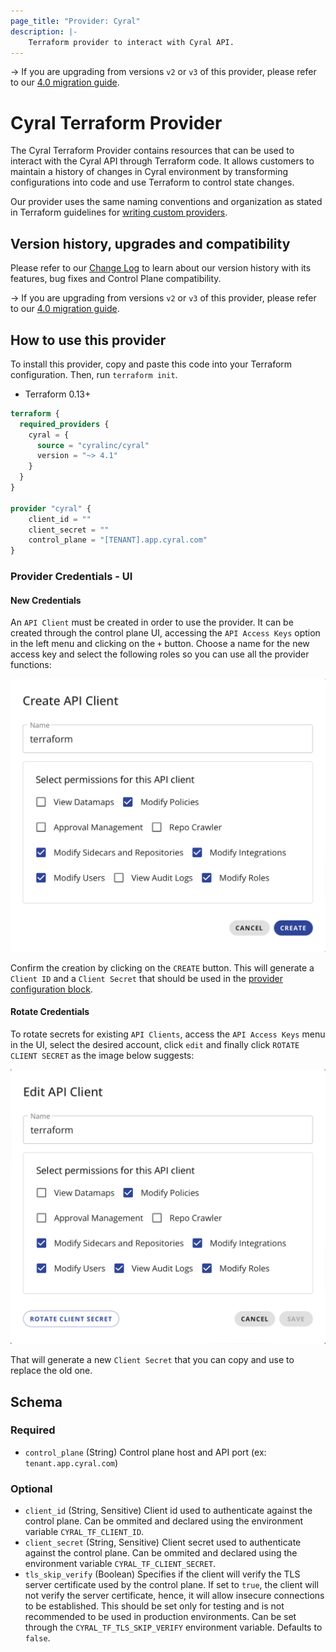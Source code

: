 ```yaml
---
page_title: "Provider: Cyral"
description: |-
    Terraform provider to interact with Cyral API.
---
```


-> If you are upgrading from versions `v2` or `v3` of this provider, please refer to our
[4.0 migration guide](https://registry.terraform.io/providers/cyralinc/cyral/latest/docs/guides/4.0-migration-guide).

# Cyral Terraform Provider

The Cyral Terraform Provider contains resources that can be used to interact
with the Cyral API through Terraform code. It allows customers to maintain a
history of changes in Cyral environment by transforming configurations into
code and use Terraform to control state changes.

Our provider uses the same naming conventions and organization as stated in
Terraform guidelines for [writing custom providers](https://www.terraform.io/docs/extend/writing-custom-providers.html).

## Version history, upgrades and compatibility

Please refer to our [Change Log](https://github.com/cyralinc/terraform-provider-cyral/blob/main/CHANGELOG.md) to learn about our version
history with its features, bug fixes and Control Plane compatibility.

-> If you are upgrading from versions `v2` or `v3` of this provider, please refer to our
[4.0 migration guide](https://registry.terraform.io/providers/cyralinc/cyral/latest/docs/guides/4.0-migration-guide).

## How to use this provider

To install this provider, copy and paste this code into your Terraform
configuration. Then, run `terraform init`.

-   Terraform 0.13+

```terraform
terraform {
  required_providers {
    cyral = {
      source = "cyralinc/cyral"
      version = "~> 4.1"
    }
  }
}

provider "cyral" {
    client_id = ""
    client_secret = ""
    control_plane = "[TENANT].app.cyral.com"
}
```

### Provider Credentials - UI

#### New Credentials

An `API Client` must be created in order to use the provider.
It can be created through the control plane UI, accessing the `API Access Keys`
option in the left menu and clicking on the `+` button. Choose a name for the
new access key and select the following roles so you can use all the provider
functions:

<img src="https://raw.githubusercontent.com/cyralinc/terraform-provider-cyral/main/images/create_api_client.png">

Confirm the creation by clicking on the `CREATE` button. This will generate a
`Client ID` and a `Client Secret` that should be used in the
[provider configuration block](#how-to-use-this-provider).

#### Rotate Credentials

To rotate secrets for existing `API Clients`, access the `API Access Keys` menu
in the UI, select the desired account, click `edit` and finally click
`ROTATE CLIENT SECRET` as the image below suggests:

<img src="https://raw.githubusercontent.com/cyralinc/terraform-provider-cyral/main/images/rotate_client_secret.png">

That will generate a new `Client Secret` that you can copy and use to replace
the old one.

<!-- schema generated by tfplugindocs -->

## Schema

### Required

-   `control_plane` (String) Control plane host and API port (ex: `tenant.app.cyral.com`)

### Optional

-   `client_id` (String, Sensitive) Client id used to authenticate against the control plane. Can be ommited and declared using the environment variable `CYRAL_TF_CLIENT_ID`.
-   `client_secret` (String, Sensitive) Client secret used to authenticate against the control plane. Can be ommited and declared using the environment variable `CYRAL_TF_CLIENT_SECRET`.
-   `tls_skip_verify` (Boolean) Specifies if the client will verify the TLS server certificate used by the control plane. If set to `true`, the client will not verify the server certificate, hence, it will allow insecure connections to be established. This should be set only for testing and is not recommended to be used in production environments. Can be set through the `CYRAL_TF_TLS_SKIP_VERIFY` environment variable. Defaults to `false`.
